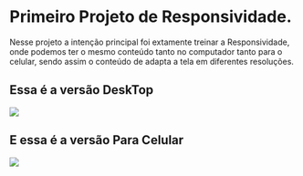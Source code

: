 <h1> Primeiro Projeto de Responsividade.</h1>


<p> Nesse projeto a intenção principal foi extamente treinar a Responsividade, onde podemos ter o mesmo conteúdo
    tanto no computador tanto para o celular, sendo assim o conteúdo de adapta a tela em diferentes resoluções.</p>
<h2> Essa é a versão DeskTop</h2>
<img src="https://raw.githubusercontent.com/yDavidLima/CSSM-dulo-2/88e18d36a36e156fb33bc0f69cb5312aec270e81/assets/Vers%C3%A3o%20Pc.png">
    <h2> E essa é a versão Para Celular</h2>
<img src="https://raw.githubusercontent.com/yDavidLima/CSSM-dulo-2/88e18d36a36e156fb33bc0f69cb5312aec270e81/assets/Vers%C3%A3o%20Cell.png">    
